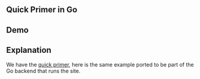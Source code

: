 ## Quick Primer in Go

## Demo

<div id="replaceMe" data-on-load="$get('/examples/quick_primer_go/data/replace')">

## Explanation

We have the [quick primer](/docs/getting_started), here is the same example ported to be part of the Go backend that runs the site.
